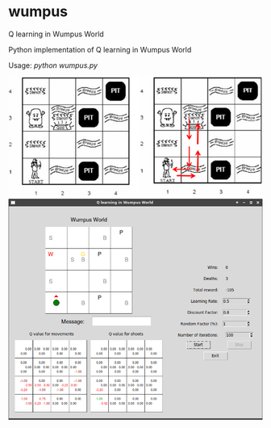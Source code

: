 # wumpus
Q learning in Wumpus World

Python implementation of Q learning in Wumpus World

Usage: _python wumpus.py_

![Illustration](https://raw.githubusercontent.com/markojaadam/wumpus/master/wumpus.png)
![Preview Image](https://raw.githubusercontent.com/markojaadam/wumpus/master/preview.png)
